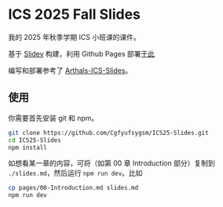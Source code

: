 # ICS 2025 Fall Slides

我的 2025 年秋季学期 ICS 小班课的课件。

基于 [Slidev](https://sli.dev/) 构建，利用 Github Pages 部署[于此](https://blog.imyangty.com/ICS25-Slides/)

编写和部署参考了 [Arthals-ICS-Slides](https://github.com/zhuozhiyongde/Arthals-ICS-Slides)。

## 使用

你需要首先安装 git 和 npm。

```bash
git clone https://github.com/Cgfyufsygsm/ICS25-Slides.git
cd ICS25-Slides
npm install
```

如想看某一章的内容，可将（如第 00 章 Introduction 部分）复制到 `./slides.md`，然后运行 `npm run dev`。比如

```bash
cp pages/00-Introduction.md slides.md
npm run dev
```